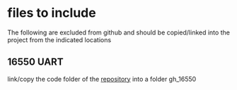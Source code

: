 

# files to include

The following are excluded from github and should be copied/linked into the
project from the indicated locations


## 16550 UART 

link/copy the code folder of the [repository](https://github.com/freecores/uart_fpga_slow_control/)
into a folder gh_16550

